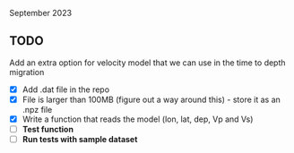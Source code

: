 September 2023

TODO
---
Add an extra option for velocity model that we can use in the time to depth migration
- [X] Add .dat file in the repo
- [X] File is larger than 100MB (figure out a way around this) - store it as an .npz file
- [X] Write a function that reads the model (lon, lat, dep, Vp and Vs)
- [ ] **Test function**
- [ ] **Run tests with sample dataset**
